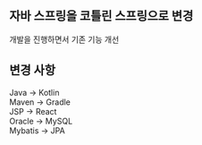 ## 자바 스프링을 코틀린 스프링으로 변경
개발을 진행하면서 기존 기능 개선

## 변경 사항
Java -> Kotlin<br>
Maven -> Gradle<br>
JSP -> React<br>
Oracle -> MySQL<br>
Mybatis -> JPA<br>


